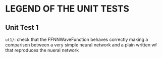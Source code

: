 # LEGEND OF THE UNIT TESTS



## Unit Test 1

`ut1/`: check that the FFNNWaveFunction behaves correctly making a comparison between a very simple neural network and a plain written wf that reproduces the nueral network
